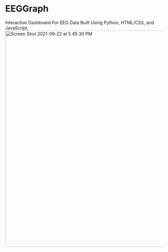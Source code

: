 # EEGGraph
Interactive Dashboard For EEG Data Built Using Python, HTML/CSS, and JavaScript,
<img width="692" alt="Screen Shot 2021-09-22 at 5 45 30 PM" src="https://user-images.githubusercontent.com/74265476/134426324-b2a81275-cfb6-4ccc-ad64-2943b173e342.png">
